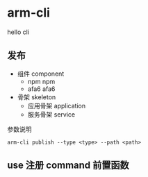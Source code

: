 # arm-cli

hello cli

## 发布

- 组件 component
  - npm npm
  - afa6 afa6
- 骨架 skeleton
  - 应用骨架 application
  - 服务骨架 service

参数说明

```
arm-cli publish --type <type> --path <path>
```

## use 注册 command 前置函数
